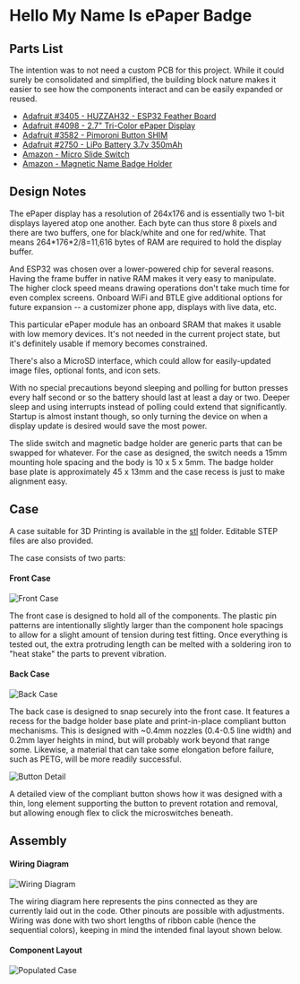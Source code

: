 # Hello My Name Is ePaper Badge

## Parts List
The intention was to not need a custom PCB for this project.  While it could surely be consolidated and simplified, the building block nature makes it easier to see how the components interact and can be easily expanded or reused.

* [Adafruit #3405 - HUZZAH32 - ESP32 Feather Board](https://www.adafruit.com/product/3405)
* [Adafruit #4098 - 2.7" Tri-Color ePaper Display](https://www.adafruit.com/product/4098)
* [Adafruit #3582 - Pimoroni Button SHIM](https://www.adafruit.com/product/3582)
* [Adafruit #2750 - LiPo Battery 3.7v 350mAh](https://www.adafruit.com/product/2750)
* [Amazon - Micro Slide Switch](https://smile.amazon.com/gp/product/B08H59VFR1/)
* [Amazon - Magnetic Name Badge Holder](https://smile.amazon.com/gp/product/B07DJTPWP4/)

## Design Notes

The ePaper display has a resolution of 264x176 and is essentially two 1-bit displays layered atop one another.  Each byte can thus store 8 pixels and there are two buffers, one for black/white and one for red/white.  That means 264\*176\*2/8=11,616 bytes of RAM are required to hold the display buffer.

And ESP32 was chosen over a lower-powered chip for several reasons.  Having the frame buffer in native RAM makes it very easy to manipulate.  The higher clock speed means drawing operations don't take much time for even complex screens.  Onboard WiFi and BTLE give additional options for future expansion -- a customizer phone app, displays with live data, etc.

This particular ePaper module has an onboard SRAM that makes it usable with low memory devices.  It's not needed in the current project state, but it's definitely usable if memory becomes constrained.

There's also a MicroSD interface, which could allow for easily-updated image files, optional fonts, and icon sets.

With no special precautions beyond sleeping and polling for button presses every half second or so the battery should last at least a day or two.  Deeper sleep and using interrupts instead of polling could extend that significantly.  Startup is almost instant though, so only turning the device on when a display update is desired would save the most power.

The slide switch and magnetic badge holder are generic parts that can be swapped for whatever.  For the case as designed, the switch needs a 15mm mounting hole spacing and the body is 10 x 5 x 5mm.  The badge holder base plate is approximately 45 x 13mm and the case recess is just to make alignment easy.

## Case

A case suitable for 3D Printing is available in the [stl](stl) folder.  Editable STEP files are also provided.

The case consists of two parts:

#### Front Case

![Front Case](doc/front-case.png)

The front case is designed to hold all of the components.  The plastic pin patterns are intentionally slightly larger than the component hole spacings to allow for a slight amount of tension during test fitting.  Once everything is tested out, the extra protruding length can be melted with a soldering iron to "heat stake" the parts to prevent vibration.

#### Back Case

![Back Case](doc/back-case.png)

The back case is designed to snap securely into the front case.  It features a recess for the badge holder base plate and print-in-place compliant button mechanisms.  This is designed with ~0.4mm nozzles (0.4-0.5 line width) and 0.2mm layer heights in mind, but will probably work beyond that range some.  Likewise, a material that can take some elongation before failure, such as PETG, will be more readily successful.

![Button Detail](doc/compliant-button.png)

A detailed view of the compliant button shows how it was designed with a thin, long element supporting the button to prevent rotation and removal, but allowing enough flex to click the microswitches beneath.

## Assembly

#### Wiring Diagram

![Wiring Diagram](doc/wiring.png)

The wiring diagram here represents the pins connected as they are currently laid out in the code.  Other pinouts are possible with adjustments.  Wiring was done with two short lengths of ribbon cable (hence the sequential colors), keeping in mind the intended final layout shown below.

#### Component Layout

![Populated Case](doc/populated-case.png)

